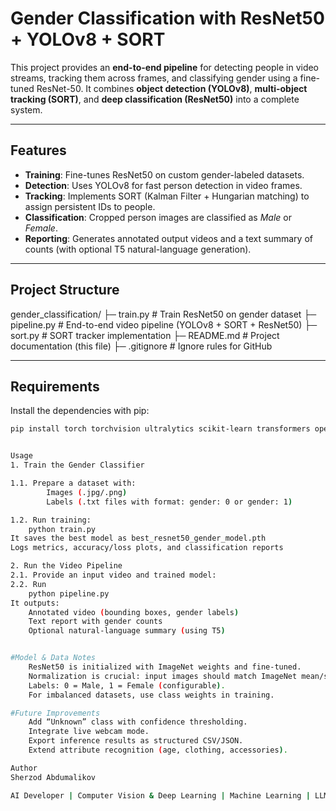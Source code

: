 # Gender Classification with ResNet50 + YOLOv8 + SORT

This project provides an **end-to-end pipeline** for detecting people in video streams, tracking them across frames, and classifying gender using a fine-tuned ResNet-50. It combines **object detection (YOLOv8)**, **multi-object tracking (SORT)**, and **deep classification (ResNet50)** into a complete system.

---

## Features
- **Training**: Fine-tunes ResNet50 on custom gender-labeled datasets.
- **Detection**: Uses YOLOv8 for fast person detection in video frames.
- **Tracking**: Implements SORT (Kalman Filter + Hungarian matching) to assign persistent IDs to people.
- **Classification**: Cropped person images are classified as *Male* or *Female*.
- **Reporting**: Generates annotated output videos and a text summary of counts (with optional T5 natural-language generation).

---

## Project Structure
gender_classification/
├─ train.py # Train ResNet50 on gender dataset
├─ pipeline.py # End-to-end video pipeline (YOLOv8 + SORT + ResNet50)
├─ sort.py # SORT tracker implementation
├─ README.md # Project documentation (this file)
├─ .gitignore # Ignore rules for GitHub


---

## Requirements
Install the dependencies with pip:

```bash
pip install torch torchvision ultralytics scikit-learn transformers opencv-python tqdm filterpy


Usage
1. Train the Gender Classifier

1.1. Prepare a dataset with:
        Images (.jpg/.png)
        Labels (.txt files with format: gender: 0 or gender: 1)

1.2. Run training:
    python train.py
It saves the best model as best_resnet50_gender_model.pth
Logs metrics, accuracy/loss plots, and classification reports

2. Run the Video Pipeline
2.1. Provide an input video and trained model:
2.2. Run
    python pipeline.py
It outputs:
    Annotated video (bounding boxes, gender labels)
    Text report with gender counts
    Optional natural-language summary (using T5)


#Model & Data Notes
    ResNet50 is initialized with ImageNet weights and fine-tuned.
    Normalization is crucial: input images should match ImageNet mean/std.
    Labels: 0 = Male, 1 = Female (configurable).
    For imbalanced datasets, use class weights in training.

#Future Improvements
    Add “Unknown” class with confidence thresholding.
    Integrate live webcam mode.
    Export inference results as structured CSV/JSON.
    Extend attribute recognition (age, clothing, accessories).

Author
Sherzod Abdumalikov

AI Developer | Computer Vision & Deep Learning | Machine Learning | LLM | NLP